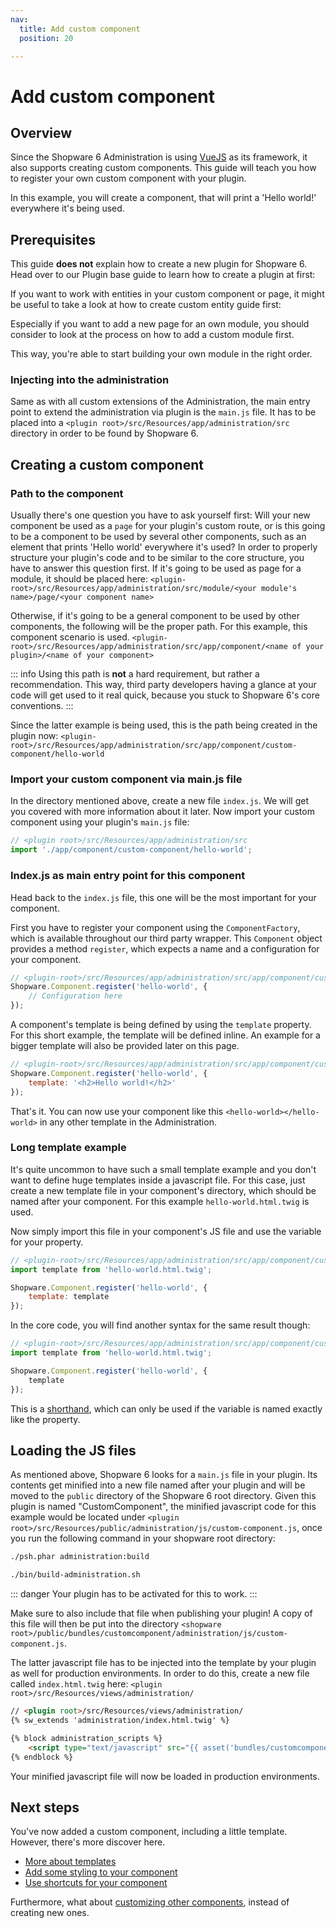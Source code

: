 ```yaml
---
nav:
  title: Add custom component
  position: 20

---
```


# Add custom component

## Overview

Since the Shopware 6 Administration is using [VueJS](https://vuejs.org/) as its framework, it also supports creating custom components. This guide will teach you how to register your own custom component with your plugin.

In this example, you will create a component, that will print a 'Hello world!' everywhere it's being used.

## Prerequisites

This guide **does not** explain how to create a new plugin for Shopware 6. Head over to our Plugin base guide to learn how to create a plugin at first:

<PageRef page="../plugin-base-guide" />

If you want to work with entities in your custom component or page, it might be useful to take a look at how to create custom entity guide first:

<PageRef page="../framework/data-handling/add-custom-complex-data" />

Especially if you want to add a new page for an own module, you should consider to look at the process on how to add a custom module first.

<PageRef page="add-custom-module" />

This way, you're able to start building your own module in the right order.

### Injecting into the administration

Same as with all custom extensions of the Administration, the main entry point to extend the administration via plugin is the `main.js` file. It has to be placed into a `<plugin root>/src/Resources/app/administration/src` directory in order to be found by Shopware 6.

## Creating a custom component

### Path to the component

Usually there's one question you have to ask yourself first: Will your new component be used as a `page` for your plugin's custom route, or is this going to be a component to be used by several other components, such as an element that prints 'Hello world' everywhere it's used? In order to properly structure your plugin's code and to be similar to the core structure, you have to answer this question first. If it's going to be used as page for a module, it should be placed here: `<plugin-root>/src/Resources/app/administration/src/module/<your module's name>/page/<your component name>`

Otherwise, if it's going to be a general component to be used by other components, the following will be the proper path. For this example, this component scenario is used. `<plugin-root>/src/Resources/app/administration/src/app/component/<name of your plugin>/<name of your component>`

::: info
Using this path is **not** a hard requirement, but rather a recommendation. This way, third party developers having a glance at your code will get used to it real quick, because you stuck to Shopware 6's core conventions.
:::

Since the latter example is being used, this is the path being created in the plugin now: `<plugin-root>/src/Resources/app/administration/src/app/component/custom-component/hello-world`

### Import your custom component via main.js file

In the directory mentioned above, create a new file `index.js`. We will get you covered with more information about it later. Now import your custom component using your plugin's `main.js` file:

```javascript
// <plugin root>/src/Resources/app/administration/src
import './app/component/custom-component/hello-world';
```

### Index.js as main entry point for this component

Head back to the `index.js` file, this one will be the most important for your component.

First you have to register your component using the `ComponentFactory`, which is available throughout our third party wrapper. This `Component` object provides a method `register`, which expects a name and a configuration for your component.

```javascript
// <plugin-root>/src/Resources/app/administration/src/app/component/custom-component/hello-world
Shopware.Component.register('hello-world', {
    // Configuration here
});
```

A component's template is being defined by using the `template` property. For this short example, the template will be defined inline. An example for a bigger template will also be provided later on this page.

```javascript
// <plugin-root>/src/Resources/app/administration/src/app/component/custom-component/hello-world
Shopware.Component.register('hello-world', {
    template: '<h2>Hello world!</h2>'
});
```

That's it. You can now use your component like this `<hello-world></hello-world>` in any other template in the Administration.

### Long template example

It's quite uncommon to have such a small template example and you don't want to define huge templates inside a javascript file. For this case, just create a new template file in your component's directory, which should be named after your component. For this example `hello-world.html.twig` is used.

Now simply import this file in your component's JS file and use the variable for your property.

```javascript
// <plugin-root>/src/Resources/app/administration/src/app/component/custom-component/hello-world.html.twig
import template from 'hello-world.html.twig';

Shopware.Component.register('hello-world', {
    template: template
});
```

In the core code, you will find another syntax for the same result though:

```javascript
// <plugin-root>/src/Resources/app/administration/src/app/component/custom-component/hello-world.html.twig
import template from 'hello-world.html.twig';

Shopware.Component.register('hello-world', {
    template
});
```

This is a [shorthand](https://alligator.io/js/object-property-shorthand-es6/), which can only be used if the variable is named exactly like the property.

## Loading the JS files

As mentioned above, Shopware 6 looks for a `main.js` file in your plugin. Its contents get minified into a new file named after your plugin and will be moved to the `public` directory of the Shopware 6 root directory. Given this plugin is named "CustomComponent", the minified javascript code for this example would be located under `<plugin root>/src/Resources/public/administration/js/custom-component.js`, once you run the following command in your shopware root directory:

<Tabs>
<Tab title="Development template">

```bash
./psh.phar administration:build
```
</Tab>

<Tab title="Production template">

```bash
./bin/build-administration.sh
```
</Tab>
</Tabs>

::: danger
Your plugin has to be activated for this to work.
:::

Make sure to also include that file when publishing your plugin! A copy of this file will then be put into the directory `<shopware root>/public/bundles/customcomponent/administration/js/custom-component.js`.

The latter javascript file has to be injected into the template by your plugin as well for production environments. In order to do this, create a new file called `index.html.twig` here: `<plugin root>/src/Resources/views/administration/`

```html
// <plugin root>/src/Resources/views/administration/
{% sw_extends 'administration/index.html.twig' %}

{% block administration_scripts %}
    <script type="text/javascript" src="{{ asset('bundles/customcomponent/administration/js/custom-component.js') }}"></script>
{% endblock %}
```

Your minified javascript file will now be loaded in production environments.

## Next steps

You've now added a custom component, including a little template. However, there's more discover here.

* [More about templates](writing-templates)
* [Add some styling to your component](add-custom-styles)
* [Use shortcuts for your component](https://github.com/shopware/docs/tree/575c2fa12ef272dc25744975e2f1e4d44721f0f1/guides/plugins/plugins/administration/add-shortcuts.md)

Furthermore, what about [customizing other components](customizing-components), instead of creating new ones.
